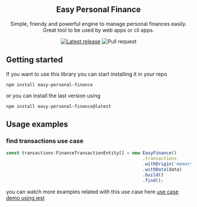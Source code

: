 <h2 align="center"> Easy Personal Finance</h2>
<p align="center">
    Simple, friendy and powerful engine to manage personal finances easily. Great tool to be used by web apps or cli apps.
</p>
<p align="center">
  <a href="https://github.com/smarcilla/easy-personal-finance/releases"><img src="https://badgen.net/github/release/smarcilla/easy-personal-finance" alt="Latest release" /></a>
  <a><img src="https://badgen.net/github/prs/smarcilla/easy-personal-finance" alt="Pull request"/></a>
</p>

## Getting started
If you want to use this library you can start installing it in your repo
```shell
npm install easy-personal-finance
````
or you can install the last version using
```shell
npm install easy-personal-finance@latest
```

## Usage examples

### find transactions use case
```javascript
const transactions:FinanceTransactionEntity[] = new EasyFinance()
                                                    .transactions
                                                    .withOrigin('memory')
                                                    .withData(data)
                                                    .build()
                                                    .find();
```
you can watch more examples related with this use case here [use case demo using jest](https://github.com/smarcilla/easy-personal-finance/blob/main/src/__tests__/finance.usecase.transactions.find.test.ts)
